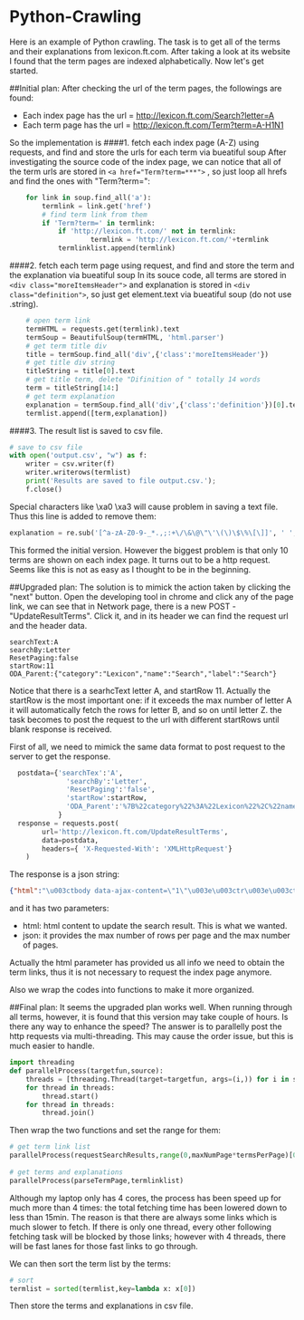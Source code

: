 # Python-Crawling

Here is an example of Python crawling. The task is to get all of the terms and their explanations from lexicon.ft.com. After taking a look at its website I found that the term pages are indexed alphabetically. Now let's get started.

##Initial plan:
After checking the url of the term pages, the followings are found:
* Each index page has the url = http://lexicon.ft.com/Search?letter=A
* Each term page has the url = http://lexicon.ft.com/Term?term=A-H1N1

So the implementation is
####1. fetch each index page (A-Z) using requests, and find and store the urls for each term via bueatiful soup
After investigating the source code of the index page, we can notice that all of the term urls are stored in `<a href="Term?term=***">`
, so just loop all hrefs and find the ones with "Term?term=":
```Python
    for link in soup.find_all('a'):
        termlink = link.get('href')
        # find term link from them
        if 'Term?term=' in termlink:
            if 'http://lexicon.ft.com/' not in termlink:
                    termlink = 'http://lexicon.ft.com/'+termlink
            termlinklist.append(termlink)    
```
####2. fetch each term page using request, and find and store the term and the explanation via bueatiful soup
In its souce code, all terms are stored in `<div class="moreItemsHeader">` and explanation is stored in `<div class="definition">`, so just get element.text via bueatiful soup (do not use .string). 
```Python
    # open term link
    termHTML = requests.get(termlink).text
    termSoup = BeautifulSoup(termHTML, 'html.parser')
    # get term title div        
    title = termSoup.find_all('div',{'class':'moreItemsHeader'})
    # get title div string
    titleString = title[0].text
    # get title term, delete "Difinition of " totally 14 words
    term = titleString[14:]
    # get term explanation
    explanation = termSoup.find_all('div',{'class':'definition'})[0].text  
    termlist.append([term,explanation])
```
####3. The result list is saved to csv file. 
```Python
# save to csv file
with open('output.csv', "w") as f:
    writer = csv.writer(f)
    writer.writerows(termlist)    
    print('Results are saved to file output.csv.');
    f.close()
```
Special characters like \xa0 \xa3 will cause problem in saving a text file. Thus this line is added to remove them:
```Python
explanation = re.sub('[^a-zA-Z0-9-_*.,;:+\/\&\@\"\'\(\)\$\%\[\]]', ' ', explanation)
```

This formed the initial version. However the biggest problem is that only 10 terms are shown on each index page. It turns out to be a http request. Seems like this is not as easy as I thought to be in the beginning.

##Upgraded plan:
The solution is to mimick the action taken by clicking the "next" button. Open the developing tool in chrome and click any of the page link, we can see that in Network page, there is a new POST - "UpdateResultTerms". Click it, and in its header we can find the request url and the header data.
```
searchText:A
searchBy:Letter
ResetPaging:false
startRow:11
ODA_Parent:{"category":"Lexicon","name":"Search","label":"Search"}
```
Notice that there is a searhcText letter A, and startRow 11. Actually the startRow is the most important one: if it exceeds the max number of letter A it will automatically fetch the rows for letter B, and so on until letter Z. the task becomes to post the request to the url with different startRows until blank response is received.

First of all, we need to mimick the same data format to post request to the server to get the response.
``` Python
  postdata={'searchTex':'A',
              'searchBy':'Letter',
              'ResetPaging':'false',
              'startRow':startRow,
              'ODA_Parent':'%7B%22category%22%3A%22Lexicon%22%2C%22name%22%3A%22Search%22%2C%22label%22%3A%22Search%22%7D'
            }
  response = requests.post(
        url='http://lexicon.ft.com/UpdateResultTerms',
        data=postdata,
        headers={ 'X-Requested-With': 'XMLHttpRequest'}
    )
```
The response is a json string:
```json
{"html":"\u003ctbody data-ajax-content=\"1\"\u003e\u003ctr\u003e\u003cth\u003e\u003ca href=\"Term?term=absolute-return\" data-oda=\"{&quot;category&quot;:&quot;Link click through&quot;,&quot;name&quot;:&quot;Lexicon Term&quot;,&quot;label&quot;:&quot;Page: Lexicon Search ; Module: Search Results Table&quot;}\"\u003eabsolute return\u003c/a\u003e\u003c/th\u003e\u003ctd\u003eThe term absolute in a mathematical sense refers to the numerical value of a number without its sign. For example, the absolute value of -7...\u003c/td\u003e\u003c/tr\u003e\u003ctr\u003e\u003cth\u003e\u003ca href=\"Term?term=absolute-return-fund\" data-oda=\"{&quot;category&quot;:&quot;Link click through&quot;,&quot;name&quot;:&quot;Lexicon Term&quot;,&quot;label&quot;:&quot;Page: Lexicon Search ; Module: Search Results Table&quot;}\"\u003eabsolute return fund\u003c/a\u003e\u003c/th\u003e\u003ctd\u003eThis fund aims to deliver positive returns in all market conditions, with low volatility.Absolute return funds sprang up following the new...\u003c/td\u003e\u003c/tr\u003e\u003ctr\u003e\u003cth\u003e\u003ca href=\"Term?term=absolute-title\" data-oda=\"{&quot;category&quot;:&quot;Link click through&quot;,&quot;name&quot;:&quot;Lexicon Term&quot;,&quot;label&quot;:&quot;Page: Lexicon Search ; Module: Search Results Table&quot;}\"\u003eabsolute title\u003c/a\u003e\u003c/th\u003e\u003ctd\u003eA right of ownership of land that cannot be doubted and where there is no risk of anyone else claiming to be the owner.  \u003c/td\u003e\u003c/tr\u003e\u003ctr\u003e\u003cth\u003e\u003ca href=\"Term?term=absorb\" data-oda=\"{&quot;category&quot;:&quot;Link click through&quot;,&quot;name&quot;:&quot;Lexicon Term&quot;,&quot;label&quot;:&quot;Page: Lexicon Search ; Module: Search Results Table&quot;}\"\u003eabsorb\u003c/a\u003e\u003c/th\u003e\u003ctd\u003eIf a large organization absorbs a smaller one, it takes control of it and makes it part of the organization.If a business absorbs costs, it...\u003c/td\u003e\u003c/tr\u003e\u003ctr\u003e\u003cth\u003e\u003ca href=\"Term?term=absorption\" data-oda=\"{&quot;category&quot;:&quot;Link click through&quot;,&quot;name&quot;:&quot;Lexicon Term&quot;,&quot;label&quot;:&quot;Page: Lexicon Search ; Module: Search Results Table&quot;}\"\u003eabsorption\u003c/a\u003e\u003c/th\u003e\u003ctd\u003eWhen a larger organization takes control of a smaller one.  \u003c/td\u003e\u003c/tr\u003e\u003ctr\u003e\u003cth\u003e\u003ca href=\"Term?term=absorption-costing\" data-oda=\"{&quot;category&quot;:&quot;Link click through&quot;,&quot;name&quot;:&quot;Lexicon Term&quot;,&quot;label&quot;:&quot;Page: Lexicon Search ; Module: Search Results Table&quot;}\"\u003eabsorption costing\u003c/a\u003e\u003c/th\u003e\u003ctd\u003eA way of calculating the cost of a product, including the cost of producing it and also the general costs of running the business or...\u003c/td\u003e\u003c/tr\u003e\u003ctr\u003e\u003cth\u003e\u003ca href=\"Term?term=absorption-rate\" data-oda=\"{&quot;category&quot;:&quot;Link click through&quot;,&quot;name&quot;:&quot;Lexicon Term&quot;,&quot;label&quot;:&quot;Page: Lexicon Search ; Module: Search Results Table&quot;}\"\u003eabsorption rate\u003c/a\u003e\u003c/th\u003e\u003ctd\u003eThe speed at which new houses, offices etc are sold or rented.  \u003c/td\u003e\u003c/tr\u003e\u003ctr\u003e\u003cth\u003e\u003ca href=\"Term?term=abstract-of-title\" data-oda=\"{&quot;category&quot;:&quot;Link click through&quot;,&quot;name&quot;:&quot;Lexicon Term&quot;,&quot;label&quot;:&quot;Page: Lexicon Search ; Module: Search Results Table&quot;}\"\u003eabstract of title\u003c/a\u003e\u003c/th\u003e\u003ctd\u003eA legal document that proves someone\u0027s right to own a particular property, listing all the documents relating to the ownership of the...\u003c/td\u003e\u003c/tr\u003e\u003ctr\u003e\u003cth\u003e\u003ca href=\"Term?term=abundance-gaps\" data-oda=\"{&quot;category&quot;:&quot;Link click through&quot;,&quot;name&quot;:&quot;Lexicon Term&quot;,&quot;label&quot;:&quot;Page: Lexicon Search ; Module: Search Results Table&quot;}\"\u003eabundance gaps\u003c/a\u003e\u003c/th\u003e\u003ctd\u003eA term used in positive organisational scholarship.\r\nConsider a continuum that depicts a state of normal performance in the middle, a...\u003c/td\u003e\u003c/tr\u003e\u003ctr\u003e\u003cth\u003e\u003ca href=\"Term?term=abusive-tax-shelter\" data-oda=\"{&quot;category&quot;:&quot;Link click through&quot;,&quot;name&quot;:&quot;Lexicon Term&quot;,&quot;label&quot;:&quot;Page: Lexicon Search ; Module: Search Results Table&quot;}\"\u003eabusive tax shelter\u003c/a\u003e\u003c/th\u003e\u003ctd\u003eAn attempt to avoid tax by fraudulent means, for instance by manipulating the value of acquired assets.\u003c/td\u003e\u003c/tr\u003e\u003c/tbody\u003e","json":{"paging":{"rowsPerPage":10,"totalRows":699}}}
```
and it has two parameters:
* html: html content to update the search result. This is what we wanted.
* json: it provides the max number of rows per page and the max number of pages.

Actually the html parameter has provided us all info we need to obtain the term links, thus it is not necessary to request the index page anymore. 

Also we wrap the codes into functions to make it more organized. 

##Final plan:
It seems the upgraded plan works well. When running through all terms, however, it is found that this version may take couple of hours. Is there any way to enhance the speed?
The answer is to parallelly post the http requests via multi-threading. This may cause the order issue, but this is much easier to handle.
```Python
import threading
def parallelProcess(targetfun,source):
    threads = [threading.Thread(target=targetfun, args=(i,)) for i in source]
    for thread in threads:
        thread.start()
    for thread in threads:
        thread.join()
```
Then wrap the two functions and set the range for them:
```Python
# get term link list
parallelProcess(requestSearchResults,range(0,maxNumPage*termsPerPage)[0::termsPerPage])
    
# get terms and explanations
parallelProcess(parseTermPage,termlinklist)
```

Although my laptop only has 4 cores, the process has been speed up for much more than 4 times: the total fetching time has been lowered down to less than 15min. The reason is that there are always some links which is much slower to fetch. If there is only one thread, every other following fetching task will be blocked by those links; however with 4 threads, there will be fast lanes for those fast links to go through.

We can then sort the term list by the terms:
```Python
# sort
termlist = sorted(termlist,key=lambda x: x[0])
```
Then store the terms and explanations in csv file. 




